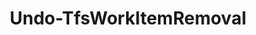﻿---
title: Undo-TfsWorkItemRemoval
breadcrumbs: [ "WorkItem" ]
parent: "WorkItem"
description: "Restores a deleted work item. "
remarks: 
parameterSets: 
  "_All_": [ Collection, Server, WorkItem ] 
  "__AllParameterSets":  
    WorkItem: 
      type: "object"  
      position: "0"  
    Collection: 
      type: "object"  
    Server: 
      type: "object" 
parameters: 
  - name: "WorkItem" 
    description: "Specifies the ID of the work item to be restored. Can also receive the output of `Get-WorkItem -Deleted`. " 
    globbing: false 
    pipelineInput: "true (ByValue)" 
    position: 0 
    type: "object" 
    aliases: [ Id ] 
  - name: "Id" 
    description: "Specifies the ID of the work item to be restored. Can also receive the output of `Get-WorkItem -Deleted`. This is an alias of the WorkItem parameter." 
    globbing: false 
    pipelineInput: "true (ByValue)" 
    position: 0 
    type: "object" 
    aliases: [ Id ] 
  - name: "Collection" 
    description: "Specifies the URL to the Team Project Collection or Azure DevOps Organization to connect to, a TfsTeamProjectCollection object (Windows PowerShell only), or a VssConnection object. You can also connect to an Azure DevOps Services organizations by simply providing its name instead of the full URL. For more details, see the Get-TfsTeamProjectCollection cmdlet. When omitted, it defaults to the connection set by Connect-TfsTeamProjectCollection (if any). " 
    globbing: false 
    type: "object" 
    aliases: [ Organization ] 
  - name: "Organization" 
    description: "Specifies the URL to the Team Project Collection or Azure DevOps Organization to connect to, a TfsTeamProjectCollection object (Windows PowerShell only), or a VssConnection object. You can also connect to an Azure DevOps Services organizations by simply providing its name instead of the full URL. For more details, see the Get-TfsTeamProjectCollection cmdlet. When omitted, it defaults to the connection set by Connect-TfsTeamProjectCollection (if any). This is an alias of the Collection parameter." 
    globbing: false 
    type: "object" 
    aliases: [ Organization ] 
  - name: "Server" 
    description: "Specifies the URL to the Team Foundation Server to connect to, a TfsConfigurationServer object (Windows PowerShell only), or a VssConnection object. When omitted, it defaults to the connection set by Connect-TfsConfiguration (if any). For more details, see the Get-TfsConfigurationServer cmdlet. " 
    globbing: false 
    type: "object"
inputs: 
  - type: "System.Object" 
    description: "Specifies the ID of the work item to be restored. Can also receive the output of `Get-WorkItem -Deleted`. "
outputs: 
notes: 
relatedLinks: 
  - text: "Online Version:" 
    uri: "https://tfscmdlets.dev/docs/cmdlets/WorkItem/Undo-TfsWorkItemRemoval"
aliases: 
examples: 
---
